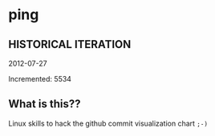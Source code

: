 # ping

## HISTORICAL ITERATION
2012-07-27

Incremented: 5534

## What is this?? 
Linux skills to hack the github commit visualization chart `;-)`
